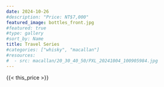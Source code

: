 ```yaml
---
date: 2024-10-26
#description: "Price: NT$7,000"
featured_image: bottles_front.jpg
#featured: true
#type: gallery
#sort_by: Name
title: Travel Series
#categories: ["whisky", "macallan"]
#resources:
#  - src: macallan/20_30_40_50/PXL_20241004_100905984.jpg
---
```

{{< this_price >}}
